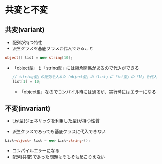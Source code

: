 # 共変と不変

## 共変(variant)

- 配列が持つ特性
- 派生クラスを基底クラスに代入できること

```C#
object[] list = new string[10];
```

- 「object型」と「string型」には継承関係があるので代入ができる

  ```c#
  //「string型」の配列を入れた「object型」の「list」に「int型」の「10」を代入
  list[1] = 10;
  ```

  - 「object型」なのでコンパイル時には通るが、実行時にはエラーになる

## 不変(invariant)

- List型(ジェネリックを利用した型)が持つ性質

- 派生クラスであっても基底クラスに代入できない

```C#
List<object> list = new List<string>();
```

- コンパイルエラーになる
- 配列(共変)であった問題はそもそも起こりえない
